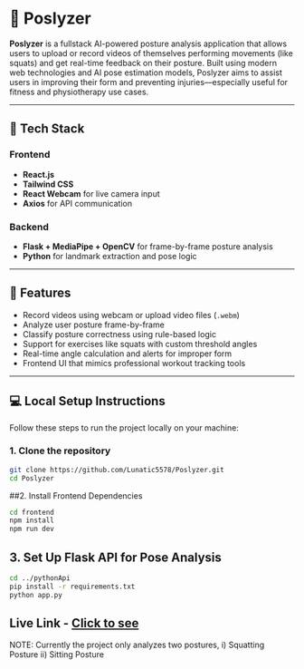 # 📐 Poslyzer

**Poslyzer** is a fullstack AI-powered posture analysis application that allows users to upload or record videos of themselves performing movements (like squats) and get real-time feedback on their posture. Built using modern web technologies and AI pose estimation models, Poslyzer aims to assist users in improving their form and preventing injuries—especially useful for fitness and physiotherapy use cases.

---

## 🚀 Tech Stack

### Frontend
- **React.js**
- **Tailwind CSS**
- **React Webcam** for live camera input
- **Axios** for API communication

### Backend
- **Flask + MediaPipe + OpenCV** for frame-by-frame posture analysis
- **Python** for landmark extraction and pose logic

---

## 🧩 Features

- Record videos using webcam or upload video files (`.webm`)
- Analyze user posture frame-by-frame
- Classify posture correctness using rule-based logic
- Support for exercises like squats with custom threshold angles
- Real-time angle calculation and alerts for improper form
- Frontend UI that mimics professional workout tracking tools

---

## 💻 Local Setup Instructions

Follow these steps to run the project locally on your machine:

### 1. Clone the repository

```bash
git clone https://github.com/Lunatic5578/Poslyzer.git
cd Poslyzer
```
##2. Install Frontend Dependencies

```bash
cd frontend
npm install
npm run dev
```

## 3. Set Up Flask API for Pose Analysis

```bash
cd ../pythonApi
pip install -r requirements.txt
python app.py
```

## Live Link - <a href="https://poslyzer.vercel.app/"> Click to see </a>

NOTE: Currently the project only analyzes two postures, 
i) Squatting Posture
ii) Sitting Posture
